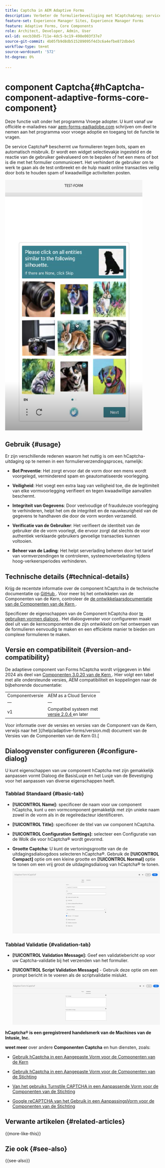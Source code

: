 ```yaml
---
title: Captcha in AEM Adaptive Forms
description: Verbeter de formulierbeveiliging met hCaptcha&reg; service zonder problemen. Stap-voor-stap gids binnen!
feature-set: Experience Manager Sites, Experience Manager Forms
feature: Adaptive Forms, Core Components
role: Architect, Developer, Admin, User
exl-id: eecb38d5-711e-4dc5-bc19-498e003f37e7
source-git-commit: 4b05fb9d8db515289095f4d3c6a4efbe872dbde5
workflow-type: tm+mt
source-wordcount: '572'
ht-degree: 0%

---
```


# component Captcha{#hCaptcha-component-adaptive-forms-core-component}

<span class="preview"> Deze functie valt onder het programma Vroege adopter. U kunt vanaf uw officiële e-mailadres naar aem-forms-ea@adobe.com schrijven om deel te nemen aan het programma voor vroege adoptie en toegang tot de functie te vragen. </span>

De service Captcha® beschermt uw formulieren tegen bots, spam en automatisch misbruik. Er wordt een widget selectievakje ingesteld en de reactie van de gebruiker geëvalueerd om te bepalen of het een mens of bot is die met het formulier communiceert. Het verhindert de gebruiker om te werk te gaan als de test ontbreekt en de hulp maakt online transacties veilig door bots te houden spam of kwaadwillige activiteiten posten.

![ hCaptcha® ](/help/adaptive-forms/assets/hCaptcha-challenge.png)

## Gebruik {#usage}

Er zijn verschillende redenen waarom het nuttig is om een hCaptcha-uitdaging op te nemen in een formulierverzendingsproces, namelijk:

- **Bot Preventie**: Het zorgt ervoor dat de vorm door een mens wordt voorgelegd, verminderend spam en geautomatiseerde voorlegging.

- **Veiligheid**: Het voegt een extra laag van veiligheid toe, die de legitimiteit van elke vormvoorlegging verifieert en tegen kwaadwillige aanvallen beschermt.

- **Integriteit van Gegevens**: Door veelvoudige of frauduleuze voorlegging te verhinderen, helpt het om de integriteit en de nauwkeurigheid van de gegevens te handhaven die door de vorm worden verzameld.

- **Verificatie van de Gebruiker**: Het verifieert de identiteit van de gebruiker die de vorm voorlegt, die ervoor zorgt dat slechts de voor authentiek verklaarde gebruikers gevoelige transacties kunnen voltooien.

- **Beheer van de Lading**: Het helpt serverlading beheren door het tarief van vormverzendingen te controleren, systeemoverbelasting tijdens hoog-verkeersperiodes verhinderen.

## Technische details {#technical-details}

Krijg de recentste informatie over de component hCaptcha in de technische documentatie op [ GitHub ](https://github.com/adobe/aem-core-forms-components/blob/master/ui.af.apps/src/main/content/jcr_root/apps/core/fd/components/form/hCaptcha/v1/hCaptcha/README.md). Voor meer bij het ontwikkelen van de Componenten van de Kern, controleer de [ de ontwikkelaarsdocumentatie van de Componenten van de Kern ](/help/developing/overview.md).

Specificeer de eigenschappen van de Component hCaptcha door [ te gebruiken vormen dialoog ](#configure-dialog). Het dialoogvenster voor configureren maakt deel uit van de kerncomponenten die zijn ontwikkeld om het ontwerpen van de formulieren eenvoudig te maken en een efficiënte manier te bieden om complexe formulieren te maken.

## Versie en compatibiliteit {#version-and-compatibility}


De adaptieve component van Forms hCaptcha wordt vrijgegeven in Mei 2024 als deel van [ Componenten 3.0.20 van de Kern ](https://github.com/adobe/aem-core-forms-components/commit/a4cb97131ffad47137a8f5f173401128a1cf3491). Hier volgt een tabel met alle ondersteunde versies, AEM compatibiliteit en koppelingen naar de bijbehorende documentatie:

|  |  |
|---|---|
| Componentversie | AEM as a Cloud Service |
| — | — |
| v1 | Compatibel systeem met <br>[ versie 2.0.4 ](/help/adaptive-forms/version.md) en later | Compatibel | Compatibel |

Voor informatie over de versies en versies van de Component van de Kern, verwijs naar het ](/help/adaptive-forms/version.md) document van de Versies van de Componenten van de Kern 0}.[

## Dialoogvenster configureren {#configure-dialog}

U kunt eigenschappen van uw component hCaptcha met zijn gemakkelijk aanpassen vormt Dialoog die BasisLusje en het Lusje van de Bevestiging voor het aanpassen van diverse eigenschappen heeft.

### Tabblad Standaard {#basic-tab}

- **[!UICONTROL Name]:** specificeer de naam voor uw component hCaptcha, kunt u een vormcomponent gemakkelijk met zijn unieke naam zowel in de vorm als in de regelredacteur identificeren.
- **[!UICONTROL Title]:** specificeer de titel van uw component hCaptcha.
- **[!UICONTROL Configuration Settings]:** selecteer een Configuratie van de Wolk die voor hCaptcha® wordt gevormd.
- **Grootte Captcha:** U kunt de vertoningsgrootte van de de uitdagingsdialoogdoos selecteren hCaptcha®. Gebruik de **[!UICONTROL Compact]** optie om een kleine grootte en **[!UICONTROL Normal]** optie te tonen om een vrij groot de uitdagingsdialoog van hCaptcha® te tonen.<!-- or **[!UICONTROL Invisible]** to validate hCaptcha&reg; without explicitly rendering the checkbox widget on the user interface. -->

  ![ hCaptcha BasisLusje ](/help/adaptive-forms/assets/hcaptcha-basic.png)

### Tabblad Validatie {#validation-tab}

- **[!UICONTROL Validation Message]:** Geef een validatiebericht op voor uw Captcha-validatie bij het verzenden van het formulier.
- **[!UICONTROL Script Validation Message]** - Gebruik deze optie om een prompt bericht in te voeren als de scriptvalidatie mislukt.

  ![ hCaptcha het Lusje van de Bevestiging ](/help/adaptive-forms/assets/hcaptcha-validation-tab.png)

**hCaptcha® is een geregistreerd handelsmerk van de Machines van de Intusie, Inc.**

**weet meer** over andere **Componenten Captcha** en hun diensten, zoals:

- [ Gebruik hCaptcha in een Aangepaste Vorm voor de Componenten van de Kern ](https://experienceleague.adobe.com/en/docs/experience-manager-cloud-service/content/forms/adaptive-forms-authoring/authoring-adaptive-forms-core-components/create-an-adaptive-form-on-forms-cs/integrate-adaptive-forms-hCaptcha-core-components)

- [ Gebruik hCaptcha in een Aangepaste Vorm voor de Componenten van de Stichting ](https://experienceleague.adobe.com/en/docs/experience-manager-cloud-service/content/forms/adaptive-forms-authoring/authoring-adaptive-forms-foundation-components/add-components-to-an-adaptive-form/integrate-adaptive-forms-hcaptcha)

- [ Van het gebruiks Turnstile CAPTCHA in een Aanpassende Vorm voor de Componenten van de Stichting ](https://experienceleague.adobe.com/en/docs/experience-manager-cloud-service/content/forms/adaptive-forms-authoring/authoring-adaptive-forms-foundation-components/add-components-to-an-adaptive-form/integrate-adaptive-forms-turnstile)

- [ Google reCAPTCHA van het Gebruik in een AanpassingsVorm voor de Componenten van de Stichting ](https://experienceleague.adobe.com/en/docs/experience-manager-cloud-service/content/forms/adaptive-forms-authoring/authoring-adaptive-forms-core-components/create-an-adaptive-form-on-forms-cs/captcha-adaptive-forms-core-components)

## Verwante artikelen {#related-articles}

{{more-like-this}}

## Zie ook {#see-also}

{{see-also}}
